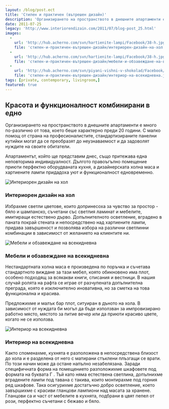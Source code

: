 ```yaml
---
layout: /blog/post.ect
title: 'Стилен и практичен (вътрешен дизайн)'
description: 'Организирането на пространството в днешните апартаменти е много по-различно от това, което беше характерно преди 20 години. С малко помощ от страна на професионалистите, стандартизираните панелни кутийки могат да се преобразят до неузнаваемост и да задоволят нуждите на своите обитатели.'
date: 2011-07-25
legacy: 'http://www.interiorendizain.com/2011/07/blog-post_25.html'
images:
  -
    url: 'http://hub.acherno.com/svn/hartienite-lampi/Facebook/38-h.jpg'
    file: 'стилен-и-практичен-вътрешен-дизайн/интериорен-дизайн-на-хол.jpg'
  -
    url: 'http://hub.acherno.com/svn/hartienite-lampi/Facebook/38-h.jpg'
    file: 'стилен-и-практичен-вътрешен-дизайн/мебели-и-обзавеждане-на-всекидневна.jpg'
  -
    url: 'http://hub.acherno.com/svn/piyani-vishni-v-shokolad/Facebook/16-h.jpg'
    file: 'стилен-и-практичен-вътрешен-дизайн/интериор-на-всекидневна.jpg'
tags: [private, contemporary, livingroom,]
featured: true
---
```

## **Красота** и **функционалност** комбинирани в едно
Организирането на пространството в днешните апартаменти е много по-различно от това, което беше характерно преди 20 години. С малко помощ от страна на професионалистите, стандартизираните панелни кутийки могат да се преобразят до неузнаваемост и да задоволят нуждите на своите обитатели.

Апартаментът, който ще представим днес, също притежава една неповторима индивидуалност. Дългото правоъгълно помещение приюти перфектно оборудваната кухня, а дизайнерската холна маса и хартиените лампи  придадоха уют и функционалност едновременно.

![Интериорен дизайн на хол](стилен-и-практичен-вътрешен-дизайн/интериорен-дизайн-на-хол.jpg)
### Интериорен дизайн на **хол**

Избрахме светли цветове, които допринесоха за  чувство за простор - бяло и шампанско, съчетани със светлия ламинат и мебелите, имитиращи естествено дърво. Допълнителното осветление, вградено в паната покрай стената и непосредствено над хартиените лампи, придава завършеност и  позволява избора на различни светлинни комбинации в зависимост от желанието на клиентите ни.

![Мебели и обзавеждане на всекидневна](стилен-и-практичен-вътрешен-дизайн/мебели-и-обзавеждане-на-всекидневна.jpg)
### Мебели и обзавеждане на **всекидневна**

Нестандартната холна маса е произведена по поръчка и съчетава стандартното виждане за тази мебел, която обикновено има плот, особено подходящ за всякакви книги, списания и вестници. В нашия случай ролята на рафта се играе от разчупената допълнителна преграда, която е изключително иновативна, но за сметка на това функционална и красива.

Предложихме и малък бар плот, ситуиран в дъното на хола. В зависимост от нуждата би могъл да бъде използван за импровизирано работно място, мястото за питие вечер или да приюти красиво цвете, когато не се използва.

![Интериор на всекидневна](стилен-и-практичен-вътрешен-дизайн/интериор-на-всекидневна.jpg)
### Интериор на **всекидневна**

Както споменахме, кухнята е разположена в непосредствена близост до хола и е разделена от него с матирани стъклени плъзгащи се врати. По този начин може да остане напълно незабелязана. Заради специфичната форма на помещението разположихме шкафовете под формата на буквата Г . Тъй като няма естествена светлина, допълнихме вградените лампи под тавана с такива, които монтирахме под горния ред шкафове. Така осигурихме достатъчно добро осветление, което завършихме с красиви гланцови лампиони над масата за хранене. Гланцови са и част от мебелите в кухнята, подбрани в цвят пепел от рози, перфектно съчетани с бежаво и бяло.
